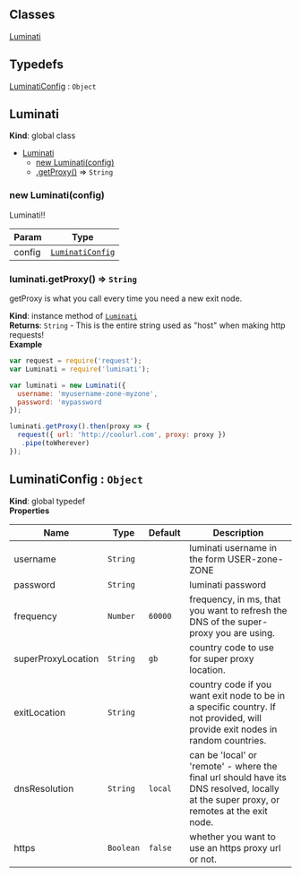 ## Classes

<dl>
<dt><a href="#Luminati">Luminati</a></dt>
<dd></dd>
</dl>

## Typedefs

<dl>
<dt><a href="#LuminatiConfig">LuminatiConfig</a> : <code>Object</code></dt>
<dd></dd>
</dl>

<a name="Luminati"></a>
## Luminati
**Kind**: global class  

* [Luminati](#Luminati)
    * [new Luminati(config)](#new_Luminati_new)
    * [.getProxy()](#Luminati+getProxy) ⇒ <code>String</code>

<a name="new_Luminati_new"></a>
### new Luminati(config)
Luminati!!


| Param | Type |
| --- | --- |
| config | <code>[LuminatiConfig](#LuminatiConfig)</code> | 

<a name="Luminati+getProxy"></a>
### luminati.getProxy() ⇒ <code>String</code>
getProxy is what you call every time you need a new exit node.

**Kind**: instance method of <code>[Luminati](#Luminati)</code>  
**Returns**: <code>String</code> - This is the entire string used as "host" when
making http requests!  
**Example**  
```js
var request = require('request');
var Luminati = require('luminati');

var luminati = new Luminati({
  username: 'myusername-zone-myzone',
  password: 'mypassword
});

luminati.getProxy().then(proxy => {
  request({ url: 'http://coolurl.com', proxy: proxy })
   .pipe(toWherever)
});
```
<a name="LuminatiConfig"></a>
## LuminatiConfig : <code>Object</code>
**Kind**: global typedef  
**Properties**

| Name | Type | Default | Description |
| --- | --- | --- | --- |
| username | <code>String</code> |  | luminati username in the form USER-zone-ZONE |
| password | <code>String</code> |  | luminati password |
| frequency | <code>Number</code> | <code>60000</code> | frequency, in ms, that you want to refresh the DNS of the super-proxy you are using. |
| superProxyLocation | <code>String</code> | <code>gb</code> | country code to use for super proxy location. |
| exitLocation | <code>String</code> |  | country code if you want exit node to be in a specific country. If not provided, will provide exit nodes in random countries. |
| dnsResolution | <code>String</code> | <code>local</code> | can be 'local' or 'remote' - where the final url should have its DNS resolved, locally at the super proxy, or remotes at the exit node. |
| https | <code>Boolean</code> | <code>false</code> | whether you want to use an https proxy url or not. |


